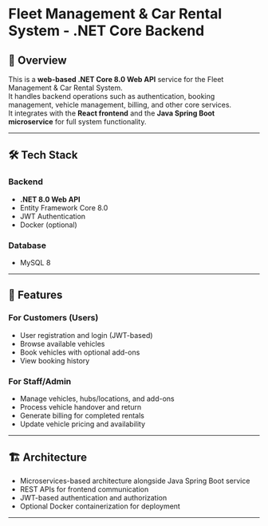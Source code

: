 
# Fleet Management & Car Rental System - .NET Core Backend

## 📌 Overview
This is a **web-based .NET Core 8.0 Web API** service for the Fleet Management & Car Rental System.  
It handles backend operations such as authentication, booking management, vehicle management, billing, and other core services.  
It integrates with the **React frontend** and the **Java Spring Boot microservice** for full system functionality.

---

## 🛠️ Tech Stack

### **Backend**
- **.NET 8.0 Web API**
- Entity Framework Core 8.0
- JWT Authentication
- Docker (optional)

### **Database**
- MySQL 8

---

## 🎯 Features

### **For Customers (Users)**
- User registration and login (JWT-based)
- Browse available vehicles
- Book vehicles with optional add-ons
- View booking history

### **For Staff/Admin**
- Manage vehicles, hubs/locations, and add-ons
- Process vehicle handover and return
- Generate billing for completed rentals
- Update vehicle pricing and availability

---

## 🏗️ Architecture
- Microservices-based architecture alongside Java Spring Boot service
- REST APIs for frontend communication
- JWT-based authentication and authorization
- Optional Docker containerization for deployment

---


